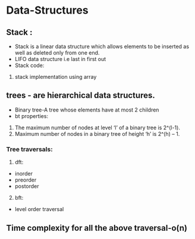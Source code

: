 # Data-Structures

## Stack :

* Stack is a linear data structure which allows elements to be inserted as well as deleted only from one end.
* LIFO data structure i.e last in first out
* Stack code:
1) stack implementation using array
## trees - are hierarchical data structures.

* Binary tree-A tree whose elements have at most 2 children
* bt properties:
1. The maximum number of nodes at level ‘l’ of a binary tree is 2^(l-1).
2. Maximum number of nodes in a binary tree of height ‘h’ is 2^(h) – 1.
### Tree traversals:
1. dft:
- inorder
- preorder
- postorder
2. bft:
- level order traversal
## Time complexity for all the above traversal-o(n)
